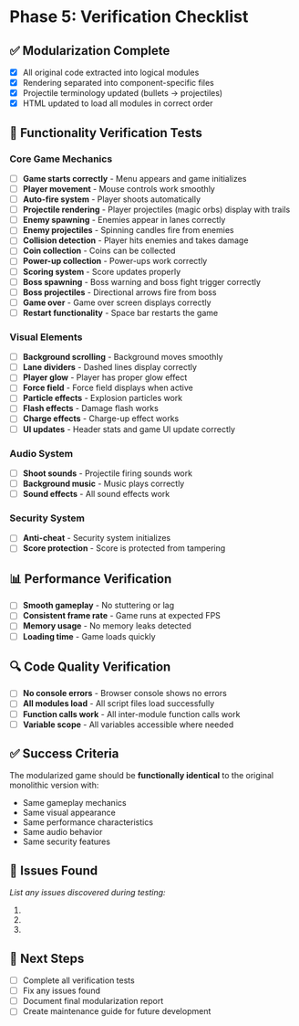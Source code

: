 # Phase 5: Verification Checklist

## ✅ Modularization Complete
- [x] All original code extracted into logical modules
- [x] Rendering separated into component-specific files
- [x] Projectile terminology updated (bullets → projectiles)
- [x] HTML updated to load all modules in correct order

## 🧪 Functionality Verification Tests

### Core Game Mechanics
- [ ] **Game starts correctly** - Menu appears and game initializes
- [ ] **Player movement** - Mouse controls work smoothly
- [ ] **Auto-fire system** - Player shoots automatically
- [ ] **Projectile rendering** - Player projectiles (magic orbs) display with trails
- [ ] **Enemy spawning** - Enemies appear in lanes correctly
- [ ] **Enemy projectiles** - Spinning candles fire from enemies
- [ ] **Collision detection** - Player hits enemies and takes damage
- [ ] **Coin collection** - Coins can be collected
- [ ] **Power-up collection** - Power-ups work correctly
- [ ] **Scoring system** - Score updates properly
- [ ] **Boss spawning** - Boss warning and boss fight trigger correctly
- [ ] **Boss projectiles** - Directional arrows fire from boss
- [ ] **Game over** - Game over screen displays correctly
- [ ] **Restart functionality** - Space bar restarts the game

### Visual Elements
- [ ] **Background scrolling** - Background moves smoothly
- [ ] **Lane dividers** - Dashed lines display correctly
- [ ] **Player glow** - Player has proper glow effect
- [ ] **Force field** - Force field displays when active
- [ ] **Particle effects** - Explosion particles work
- [ ] **Flash effects** - Damage flash works
- [ ] **Charge effects** - Charge-up effect works
- [ ] **UI updates** - Header stats and game UI update correctly

### Audio System
- [ ] **Shoot sounds** - Projectile firing sounds work
- [ ] **Background music** - Music plays correctly
- [ ] **Sound effects** - All sound effects work

### Security System
- [ ] **Anti-cheat** - Security system initializes
- [ ] **Score protection** - Score is protected from tampering

## 📊 Performance Verification
- [ ] **Smooth gameplay** - No stuttering or lag
- [ ] **Consistent frame rate** - Game runs at expected FPS
- [ ] **Memory usage** - No memory leaks detected
- [ ] **Loading time** - Game loads quickly

## 🔍 Code Quality Verification
- [ ] **No console errors** - Browser console shows no errors
- [ ] **All modules load** - All script files load successfully
- [ ] **Function calls work** - All inter-module function calls work
- [ ] **Variable scope** - All variables accessible where needed

## ✅ Success Criteria
The modularized game should be **functionally identical** to the original monolithic version with:
- Same gameplay mechanics
- Same visual appearance
- Same performance characteristics
- Same audio behavior
- Same security features

## 🚨 Issues Found
*List any issues discovered during testing:*

1. 
2. 
3. 

## 📝 Next Steps
- [ ] Complete all verification tests
- [ ] Fix any issues found
- [ ] Document final modularization report
- [ ] Create maintenance guide for future development
